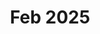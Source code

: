 ---
layout: default
title: Feb 2025
parent: Articoli
nav_fold: true
has_children: true
nav_order: 8999
---